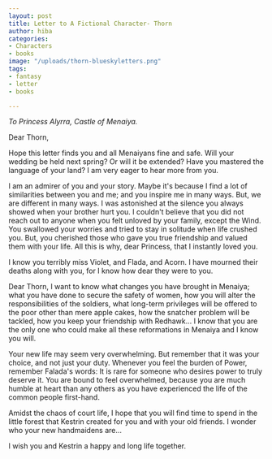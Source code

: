 ```yaml
---
layout: post
title: Letter to A Fictional Character- Thorn
author: hiba
categories:
- Characters
- books
image: "/uploads/thorn-blueskyletters.png"
tags:
- fantasy
- letter
- books

---
```

_To Princess Alyrra, Castle of Menaiya._

Dear Thorn,

Hope this letter finds you and all Menaiyans fine and safe. Will your wedding be held next spring? Or will it be extended? Have you mastered the language of your land? I am very eager to hear more from you.

I am an admirer of you and your story. Maybe it's because I find a lot of similarities between you and me; and you inspire me in many ways. But, we are different in many ways. I was astonished at the silence you always showed when your brother hurt you. I couldn't believe that you did not reach out to anyone when you felt unloved by your family, except the Wind. You swallowed your worries and tried to stay in solitude when life crushed you. But, you cherished those who gave you true friendship and valued them with your life. All this is why, dear Princess, that I instantly loved you.

I know you terribly miss Violet, and Flada, and Acorn. I have mourned their deaths along with you, for I know how dear they were to you. 

Dear Thorn, I want to know what changes you have brought in Menaiya; what you have done to secure the safety of women, how you will alter the responsibilities of the soldiers, what long-term privileges will be offered to the poor other than mere apple cakes, how the snatcher problem will be tackled, how you keep your friendship with Redhawk... I know that you are the only one who could make all these reformations in Menaiya and I know you will. 

Your new life may seem very overwhelming. But remember that it was your choice, and not just your duty. Whenever you feel the burden of Power, remember Falada's words: It is rare for someone who desires power to truly deserve it. You are bound to feel overwhelmed, because you are much humble at heart than any others as you have experienced the life of the common people first-hand.

Amidst the chaos of court life, I hope that you will find time to spend in the little forest that Kestrin created for you and with your old friends. I wonder who your new handmaidens are...

I wish you and Kestrin a happy and long life together.